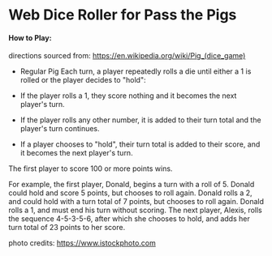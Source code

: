 # Web Dice Roller for Pass the Pigs

#### How to Play: 
directions sourced from: <a href="https://en.wikipedia.org/wiki/Pig_(dice_game)">https://en.wikipedia.org/wiki/Pig_(dice_game)</a>
- Regular Pig
Each turn, a player repeatedly rolls a die until either a 1 is rolled or the player decides to "hold":

- If the player rolls a 1, they score nothing and it becomes the next player's turn.
- If the player rolls any other number, it is added to their turn total and the player's turn continues.
- If a player chooses to "hold", their turn total is added to their score, and it becomes the next player's turn.

The first player to score 100 or more points wins.

For example, the first player, Donald, begins a turn with a roll of 5. Donald could hold and score 5 points, but chooses to roll again. Donald rolls a 2, and could hold with a turn total of 7 points, but chooses to roll again. Donald rolls a 1, and must end his turn without scoring. The next player, Alexis, rolls the sequence 4-5-3-5-6, after which she chooses to hold, and adds her turn total of 23 points to her score. 


photo credits: <a href="https://www.istockphoto.com">https://www.istockphoto.com</a>
